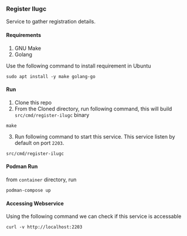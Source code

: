 ### Register Ilugc

Service to gather registration details.

#### Requirements
1. GNU Make
2. Golang

Use the following command to install requirement in Ubuntu
```console
sudo apt install -y make golang-go
```

#### Run
1. Clone this repo
2. From the Cloned directory, run following command, this will build `src/cmd/register-ilugc` binary
```console
make
```
3. Run following command to start this service.  This service listen by default on port `2203`.
```console
src/cmd/register-ilugc
```

#### Podman Run

from `container` directory, run
```console
podman-compose up
```

#### Accessing Webservice

Using the following command we can check if this service is accessable
```console
curl -v http://localhost:2203
```